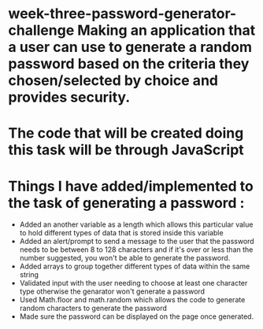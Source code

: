 # week-three-password-generator-challenge Making an application that a user can use to generate a random password based on the criteria they chosen/selected by choice and provides security.

# The code that will be created doing this task will be through JavaScript

# Things I have added/implemented to the task of generating a password :

- Added an another variable as a length which allows this particular value to hold different types of data that is stored inside this variable 
- Added an alert/prompt to send a message to the user that the password needs to be between 8 to 128 characters and if it's over or less than the number suggested, you won't be able to generate the password.
- Added arrays to group together different types of data within the same string
- Validated input with the user needing to choose at least one character type otherwise the genarator won't generate a password
- Used Math.floor and math.random which allows the code to generate random characters to generate the password
- Made sure the password can be displayed on the page once generated.
